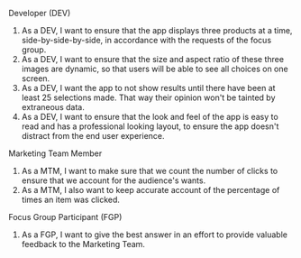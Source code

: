 Developer (DEV)
1. As a DEV, I want to ensure that the app displays three products at a time, side-by-side-by-side, in accordance with the requests of the focus group.
2. As a DEV, I want to ensure that the size and aspect ratio of these three images are dynamic, so that users will be able to see all choices on one screen.
3. As a DEV, I want the app to not show results until there have been at least 25 selections made. That way their opinion won't be tainted by extraneous data.
4. As a DEV, I want to ensure that the look and feel of the app is easy to read and has a professional looking layout, to ensure the app doesn't distract from the end user experience.

Marketing Team Member
1. As a MTM, I want to make sure that we count the number of clicks to ensure that we account for the audience's wants.
2. As a MTM, I also want to keep accurate account of the percentage of times an item was clicked.

Focus Group Participant (FGP)
1. As a FGP, I want to give the best answer in an effort to provide valuable feedback to the Marketing Team.
